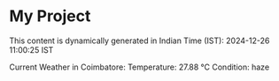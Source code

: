 # My Project

This content is dynamically generated in Indian Time (IST): 2024-12-26 11:00:25 IST


Current Weather in Coimbatore:
Temperature: 27.88 °C
Condition: haze
